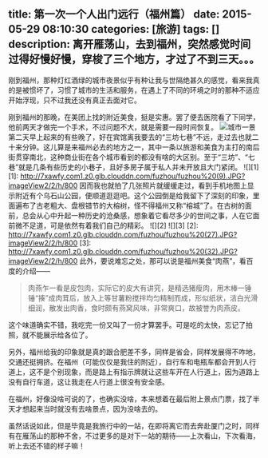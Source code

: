 title: 第一次一个人出门远行（福州篇）
date: 2015-05-29 08:10:30
categories: [旅游]
tags: []
description: 离开雁荡山，去到福州，突然感觉时间过得好慢好慢，穿梭了三个地方，才过了不到三天。。。
---
刚到福州，那种灯红酒绿的城市夜景似乎有种让我与世隔绝甚久的感觉，看来我真的是被惯坏了，习惯了城市的生活和服务，在遇上了不同的环境之时的那种不适应开始浮现，只不过我还没有真正去面对它。

刚到福州的那晚，在美团上找的附近美食，挺是实惠。罢了便去医院看了下同学，他前两天才做完一个手术，不过问题不大，就是需要一段时间恢复。<!--more-->
![城市一景](http://7xawfy.com1.z0.glb.clouddn.com/fz.jpg)
第二天早上起来的有些晚了，好在宾馆离我要去的“三坊七巷”不远，走过去也就二十来分钟。这儿算是来福州必去的地方之一，其中一条以旅游和美食为主打的南后街贯穿南北，这种商业街在各个城市看到的都没有啥的大区别。至于“三坊”、“七巷”就是几条有些历史的小巷子，且好多房子属于私人并未开放且大门紧闭。
![][1]
[1]: http://7xawfy.com1.z0.glb.clouddn.com/fuzhou/fuzhou%20(9).JPG?imageView2/2/h/800
因而我也就拍了几张照片就缓缓走过，看到手机地图上显示附近有个乌石山公园，便顺道逛逛吧。这个公园倒是给我留下了深刻的印象，里面遍布了古老粗大、盘根错节的大榕树，怪不得福州又称“榕城”了。在古树的面前，总会从心中升起一种历史的沧桑感，想象着它看尽多少的世间之事，人在它面前微不足道，可是依然有着我们自己的精彩。
![][2]
![][3]
[2]: http://7xawfy.com1.z0.glb.clouddn.com/fuzhou/fuzhou%20(27).JPG?imageView2/2/h/800
[3]: http://7xawfy.com1.z0.glb.clouddn.com/fuzhou/fuzhou%20(32).JPG?imageView2/2/h/800
此外，要说难忘之处，那可以说是福州美食“肉燕”，看百度的介绍——
> 肉燕乍一看是皮包肉，实际它的皮大有讲究，是精选猪瘦肉，用木棒一锤锤“揍”成肉茸后，放入上等甘薯粉搅拌均匀精制而成，形似纸状，洁白光滑细润，散发出肉香，食时颇有燕窝风味，非常爽口，故被誉为肉燕皮。

这个味道确实不错，我吃完一份又叫了一份才算罢手。可是吃的太快，忘记了拍照，就不能展示给各位了。

另外，福州给我的印象就是真的跟合肥差不多，同样是省会，同样发展得不咋地，交通还挺拥挤。在福州（可能仅仅是我住的附近），自行车和电瓶车都会开到人行道上，这不是个别现象，而是路上有指示牌就让这些车开在人行道上，因为道路上没有自行车道，这让我走在人行道上很没有安全感。

在福州，好像没啥可说的了，也确实没啥，本来想着在最后附上景点门票，找了半天才想起来当时就没有去啥景点，因为没啥去的。

虽然话说如此，但是毕竟是我旅行中的一站，在即将离它而去奔赴厦门之时，同样有在雁荡山的那种不舍，不过更多的是对下一站的期待——上次看山，下次看海，听上去还不错的样子嘛！